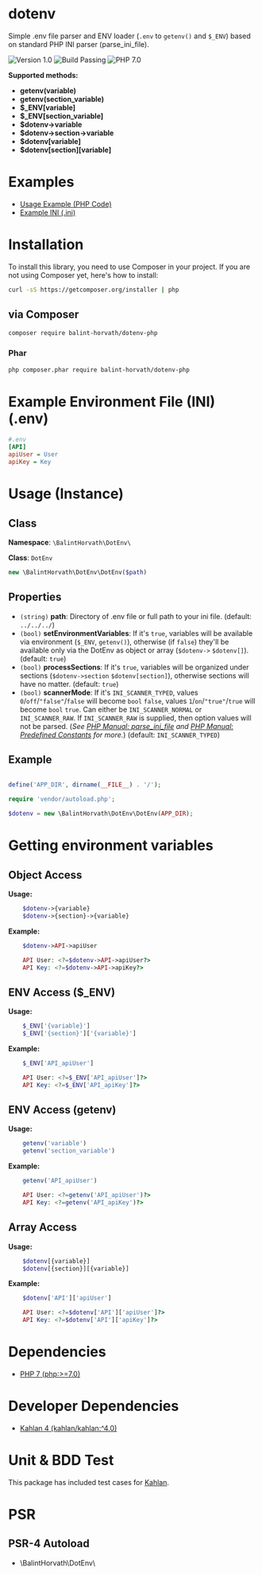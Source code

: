 # dotenv
Simple .env file parser and ENV loader (`.env` to `getenv()` and `$_ENV`) based on standard PHP INI parser (parse_ini_file).

![Version 1.0](https://img.shields.io/badge/version-1.0-yellow.svg)
![Build Passing](https://img.shields.io/badge/build-passing-green.svg)
![PHP 7.0](https://img.shields.io/badge/php-7.0-blue.svg)

**Supported methods:**
- **getenv(variable)**
- **getenv(section_variable)**
- **$_ENV[variable]**
- **$_ENV[section_variable]**
- **$dotenv->variable**
- **$dotenv->section->variable**
- **$dotenv[variable]**
- **$dotenv[section][variable]**

# Examples
- [Usage Example (PHP Code)](/examples/usage.php)
- [Example INI (.ini)](/examples/.env)

# Installation

To install this library, you need to use Composer in your project. If you are not using Composer yet, here's how to install:

```bash
curl -sS https://getcomposer.org/installer | php
```

## via Composer

```bash
composer require balint-horvath/dotenv-php
```

### Phar
```bash
php composer.phar require balint-horvath/dotenv-php
```

# Example Environment File (INI) (.env)

```ini
#.env
[API]
apiUser = User
apiKey = Key
```

# Usage (Instance)

## Class

**Namespace**: `\BalintHorvath\DotEnv\`

**Class**: `DotEnv`

```php
new \BalintHorvath\DotEnv\DotEnv($path)
```

## Properties
- `(string)` **path**: Directory of .env file or full path to your ini file. (default: `../../../`)
- `(bool)` **setEnvironmentVariables**: If it's `true`, variables will be available via environment (`$_ENV`, `getenv()`), otherwise (if `false`) they'll be available only via the DotEnv as object or array (`$dotenv->` `$dotenv[]`). (default: `true`)
- `(bool)` **processSections**: If it's `true`, variables will be organized under sections (`$dotenv->section` `$dotenv[section]`), otherwise sections will have no matter. (default: `true`)
- `(bool)` **scannerMode**: If it's `INI_SCANNER_TYPED`, values `0`/`off`/`"false"`/`false` will become `bool` `false`, values `1`/`on`/`"true"`/`true` will become `bool` `true`. Can either be `INI_SCANNER_NORMAL` or `INI_SCANNER_RAW`. If `INI_SCANNER_RAW` is supplied, then option values will not be parsed. 
(*See [PHP Manual: parse_ini_file](http://php.net/manual/en/function.parse-ini-file.php) and [PHP Manual: Predefined Constants](http://php.net/manual/en/filesystem.constants.php) for more.*)
(default: `INI_SCANNER_TYPED`)

## Example
```php

define('APP_DIR', dirname(__FILE__) . '/');

require 'vendor/autoload.php';

$dotenv = new \BalintHorvath\DotEnv\DotEnv(APP_DIR);

```

# Getting environment variables

## Object Access

**Usage:**
```php
    $dotenv->{variable}
    $dotenv->{section}->{variable}
```

**Example:**
```php
    $dotenv->API->apiUser
```

```php
    API User: <?=$dotenv->API->apiUser?>
    API Key: <?=$dotenv->API->apiKey?>
```



## ENV Access ($_ENV)

**Usage:**
```php
    $_ENV['{variable}']
    $_ENV['{section}']['{variable}']
```

**Example:**
```php
    $_ENV['API_apiUser']
```
```php
    API User: <?=$_ENV['API_apiUser']?>
    API Key: <?=$_ENV['API_apiKey']?>
```

## ENV Access (getenv)

**Usage:**
```php
    getenv('variable')
    getenv('section_variable')
```

**Example:**
```php
    getenv('API_apiUser')
```
```php
    API User: <?=getenv('API_apiUser')?>
    API Key: <?=getenv('API_apiKey')?>
```

## Array Access

**Usage:**
```php
    $dotenv[{variable}]
    $dotenv[{section}][{variable}]
```

**Example:**
```php
    $dotenv['API']['apiUser']
```
```php
    API User: <?=$dotenv['API']['apiUser']?>
    API Key: <?=$dotenv['API']['apiKey']?>
```


# Dependencies
- [PHP 7 (php:>=7.0)](http://php.net/)

# Developer Dependencies
- [Kahlan 4 (kahlan/kahlan:^4.0)]((https://kahlan.github.io/docs/))

# Unit & BDD Test
This package has included test cases for [Kahlan](https://kahlan.github.io/docs/).


# PSR

## PSR-4 Autoload
- \\BalintHorvath\\DotEnv\\
